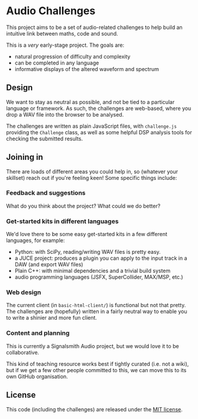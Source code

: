 # Audio Challenges

This project aims to be a set of audio-related challenges to help build an intuitive link between maths, code and sound.

This is a *very* early-stage project.  The goals are:

* natural progression of difficulty and complexity
* can be completed in any language
* informative displays of the altered waveform and spectrum

## Design

We want to stay as neutral as possible, and not be tied to a particular language or framework.  As such, the challenges are web-based, where you drop a WAV file into the browser to be analysed.

The challenges are written as plain JavaScript files, with `challenge.js` providing the `Challenge` class, as well as some helpful DSP analysis tools for checking the submitted results.

## Joining in

There are loads of different areas you could help in, so (whatever your skillset) reach out if you're feeling keen!  Some specific things include:

### Feedback and suggestions

What do you think about the project?  What could we do better?

### Get-started kits in different languages

We'd love there to be some easy get-started kits in a few different languages, for example:

* Python: with SciPy, reading/writing WAV files is pretty easy.
* a JUCE project: produces a plugin you can apply to the input track in a DAW (and export WAV files)
* Plain C++: with minimal dependencies and a trivial build system
* audio programming languages (JSFX, SuperCollider, MAX/MSP, etc.)

### Web design

The current client (in `basic-html-client/`) is functional but not that pretty.  The challenges are (hopefully) written in a fairly neutral way to enable you to write a shinier and more fun client.

### Content and planning

This is currently a Signalsmith Audio project, but we would love it to be collaborative.

This kind of teaching resource works best if tightly curated (i.e. not a wiki), but if we get a few other people committed to this, we can move this to its own GitHub organisation.

## License

This code (including the challenges) are released under the [MIT license](https://choosealicense.com/licenses/mit/).
